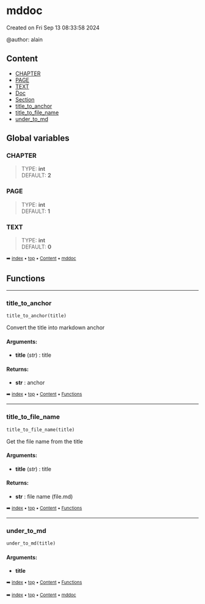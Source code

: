 # mddoc

Created on Fri Sep 13 08:33:58 2024

@author: alain


## Content

- [CHAPTER](dogen-mddoc---mddoc.md#chapter)
- [PAGE](dogen-mddoc---mddoc.md#page)
- [TEXT](dogen-mddoc---mddoc.md#text)
- [Doc](dogen-mddoc-doc.md#doc)
- [Section](dogen-mddoc-section.md#section)
- [title_to_anchor](dogen-mddoc---mddoc.md#title_to_anchor)
- [title_to_file_name](dogen-mddoc---mddoc.md#title_to_file_name)
- [under_to_md](dogen-mddoc---mddoc.md#under_to_md)



## Global variables

### CHAPTER

> TYPE: **int**<br> DEFAULT: **2**



### PAGE

> TYPE: **int**<br> DEFAULT: **1**



### TEXT

> TYPE: **int**<br> DEFAULT: **0**



<sub>:arrow_right: [index](index.md) :black_small_square: [top](#mddoc) :black_small_square: [Content](#content) :black_small_square: [mddoc](#mddoc)</sub>



## Functions

----------
### title_to_anchor



``` python
title_to_anchor(title)
```

Convert the title into markdown anchor


#### Arguments:
- **title** (_str_) : title



#### Returns:
- **str** : anchor



<sub>:arrow_right: [index](index.md) :black_small_square: [top](#mddoc) :black_small_square: [Content](#content) :black_small_square: [Functions](#functions)</sub>



----------
### title_to_file_name



``` python
title_to_file_name(title)
```

Get the file name from the title


#### Arguments:
- **title** (_str_) : title



#### Returns:
- **str** : file name (file.md)



<sub>:arrow_right: [index](index.md) :black_small_square: [top](#mddoc) :black_small_square: [Content](#content) :black_small_square: [Functions](#functions)</sub>



----------
### under_to_md



``` python
under_to_md(title)
```




#### Arguments:
- **title**



<sub>:arrow_right: [index](index.md) :black_small_square: [top](#mddoc) :black_small_square: [Content](#content) :black_small_square: [Functions](#functions)</sub>



<sub>:arrow_right: [index](index.md) :black_small_square: [top](#mddoc) :black_small_square: [Content](#content) :black_small_square: [mddoc](#mddoc)</sub>


